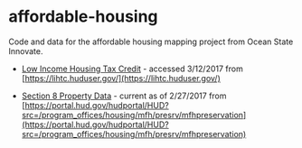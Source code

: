 # affordable-housing

Code and data for the affordable housing mapping project from
Ocean State Innovate.

* [Low Income Housing Tax Credit](./datasets/lihtc-ri-output.csv') -
accessed 3/12/2017 from [https://lihtc.huduser.gov/](https://lihtc.huduser.gov/)

* [Section 8 Property Data](.datasets/activeportfoliopropdata.xls) -
current as of 2/27/2017 from [https://portal.hud.gov/hudportal/HUD?src=/program_offices/housing/mfh/presrv/mfhpreservation](https://portal.hud.gov/hudportal/HUD?src=/program_offices/housing/mfh/presrv/mfhpreservation)


